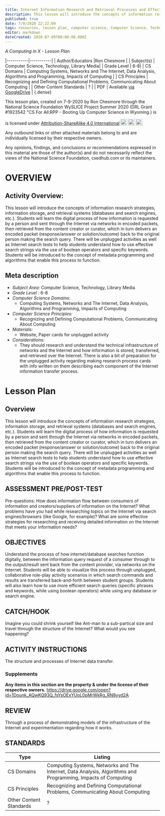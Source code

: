 ```yaml
---
title: Internet Information Research and Retrieval Processes and Effective Search Strategies
description: This lesson will introduce the concepts of information research strategies, information storage, and retrieval systems (databases and search engines, etc.). Students will learn the digital process of how information is requested by a person and sent through the Internet via networks in encoded packets, then retrieved from the content creator or curator, which in turn delivers an encoded packet (response/answer or solution/outcome) back to the original person making the search query. There will be unplugged activities as well as Internet search tests to help students understand how to use effective search strings via the use of boolean operators and specific keywords. Students will be introduced to the concept of metadata programming and algorithms that enable this process to function.
published: true
date: 7/9/2020 22:22:09
tags: resources, lesson plan, computer science, Computer Science, Technology, Library Media 
editor: markdown
dateCreated: 2020-07-09T00:00:00.000Z
---
```

*A Computing in X - Lesson Plan*

|-----------|-----------|
| Author/Educators |Ron Chesmore |
| Subject(s) | Computer Science, Technology, Library Media|
| Grade Level | 6-8|
| CS Domains | Computing Systems, Networks and The Internet, Data Analysis, Algorithms and Programming, Impacts of Computing |
| CS Principles | Recognizing and Defining Computational Problems, Communicating About Computing |
| Other Content Standards | ? | 
| PDF | Available [via GoogleDrive](https://drive.google.com/open?id=1W21a0yWj8PU77gSk-cbwxtg00fQXy9GS) |
{.dense}






This lesson plan, created on 7-9-2020 by Ron Chesmore through the National Science Foundation WySLICE Project Summer 2020 (DRL Grant #1923542 "CS For All:RPP - Booting Up Computer Science in Wyoming.) is  <p xmlns:cc="http://creativecommons.org/ns#" >  is licensed under <a href="http://creativecommons.org/licenses/by-sa/4.0/?ref=chooser-v1" target="_blank" rel="license noopener noreferrer" style="display:inline-block;">Attribution-ShareAlike 4.0 International<img style="height:22px!important;margin-left:3px;vertical-align:text-bottom;" src="https://mirrors.creativecommons.org/presskit/icons/cc.svg?ref=chooser-v1"><img style="height:22px!important;margin-left:3px;vertical-align:text-bottom;" src="https://mirrors.creativecommons.org/presskit/icons/by.svg?ref=chooser-v1"><img style="height:22px!important;margin-left:3px;vertical-align:text-bottom;" src="https://mirrors.creativecommons.org/presskit/icons/sa.svg?ref=chooser-v1"></a></p>


Any outbound links or other attached materials belong to and are individually licensed by their respective owners. 


Any opinions, findings, and conclusions or recommendations expressed in this material are those of the author(s) and do not necessarily reflect the views of the National Science Foundation, cxedhub.com or its maintainers.


# OVERVIEW
## Activity Overview:  
This lesson will introduce the concepts of information research strategies, information storage, and retrieval systems (databases and search engines, etc.). Students will learn the digital process of how information is requested by a person and sent through the Internet via networks in encoded packets, then retrieved from the content creator or curator, which in turn delivers an encoded packet (response/answer or solution/outcome) back to the original person making the search query. There will be unplugged activities as well as Internet search tests to help students understand how to use effective search strings via the use of boolean operators and specific keywords. Students will be introduced to the concept of metadata programming and algorithms that enable this process to function.
## Meta description
+ *Subject Area:* Computer Science, Technology, Library Media 
+ *Grade Level :* 6-8 
+ *Computer Science Domains:*
   + Computing Systems, Networks and The Internet, Data Analysis, Algorithms and Programming, Impacts of Computing
+ *Computer Science Principles:*
   + Recognizing and Defining Computational Problems, Communicating About Computing
+ *Materials:* 
   + Website, Paper cards for unplugged activity
+ *Considerations:*
   + They should research and understand the technical infrastructure of networks and the Internet and how information is stored, transferred, and retrieved over the Internet. There is also a bit of preparation for the unplugged activity regarding making research process cards with info written on them describing each component of the Internet information transfer process.


# Lesson Plan
## Overview
This lesson will introduce the concepts of information research strategies, information storage, and retrieval systems (databases and search engines, etc.). Students will learn the digital process of how information is requested by a person and sent through the Internet via networks in encoded packets, then retrieved from the content creator or curator, which in turn delivers an encoded packet (response/answer or solution/outcome) back to the original person making the search query. There will be unplugged activities as well as Internet search tests to help students understand how to use effective search strings via the use of boolean operators and specific keywords. Students will be introduced to the concept of metadata programming and algorithms that enable this process to function.
## ASSESSMENT PRE/POST-TEST
Pre-questions: How does information flow between consumers of information and creators/suppliers of information on the Internet? What problems have you had while researching topics on the Internet via search engines/browsers (like Google, for example)? What are some effective strategies for researching and receiving detailed information on the Internet that meets your information needs?
## OBJECTIVES
Understand the process of how internet/database searches function digitally, between the information query request of a consumer through to the output/result sent back from the content provider, via networks on the Internet. Students will be able to visualize this process through unplugged, collaborative role-play activity scenarios in which search commands and results are transferred back-and-forth between student groups. Students will also learn how to use more efficient search queries (specific phrases and keywords, while using boolean operators) while using any database or search engine.


## CATCH/HOOK
Imagine you could shrink yourself like Ant-man to a sub-partical size and travel through the structure of the Internet? What would you see happening?


## ACTIVITY INSTRUCTIONS
The structure and processes of Internet data transfer.


### Supplements
**Any items in this section are the property & under the license of their respective owners.**
https://drive.google.com/open?id=1Dounk_AQwKQ93Q_fsYsOExYUoL0pMrWkRg_RN8yyd2A




## REVIEW
Through a process of demonstrating models of the infrastructure of the Internet and experimentation regarding how it works.
## STANDARDS        
| Type | Listing | 
|-----------|-----------|
| CS Domains  | Computing Systems, Networks and The Internet, Data Analysis, Algorithms and Programming, Impacts of Computing|
| CS Principles   | Recognizing and Defining Computational Problems, Communicating About Computing|
| Other Content Standards | ?  |